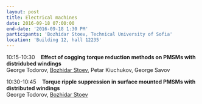 ```yaml
---
layout: post
title: Electrical machines
date: 2016-09-18 07:00:00
end-date: '2016-09-18 1:30 PM'
participants: 'Bozhidar Stoev, Technical University of Sofia'
location: 'Building 12, hall 12235'
---
```



10:15-10:30 &nbsp; &nbsp;**Effect of cogging torque reduction methods on PMSMs with distridubed windings**
<br>George Todorov, <u>B</u><u>ozhidar Stoev</u>, Petar Kiuchukov, George Savov

10:30-10:45&nbsp; &nbsp; **Torque ripple suppression in surface mounted PMSMs with distributed windings**
<br>George Todorov, <u>B</u><u>ozhidar Stoev</u>